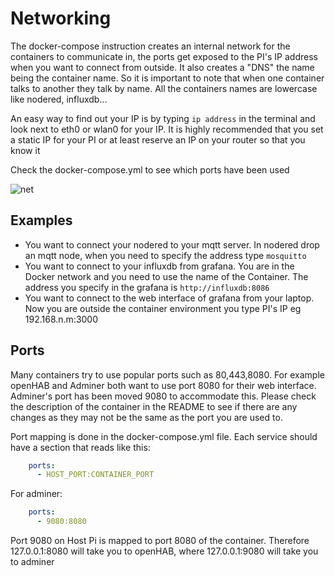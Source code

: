 # Networking
The docker-compose instruction creates an internal network for the containers to communicate in, the ports get exposed to the PI's IP address when you want to connect from outside. It also creates a "DNS" the name being the container name. So it is important to note that when one container talks to another they talk by name. All the containers names are lowercase like nodered, influxdb...

An easy way to find out your IP is by typing `ip address` in the terminal and look next to eth0 or wlan0 for your IP. It is highly recommended that you set a static IP for your PI or at least reserve an IP on your router so that you know it

Check the docker-compose.yml to see which ports have been used

![net](https://user-images.githubusercontent.com/46672225/66702353-0bcc4080-ed07-11e9-994b-62219f50b096.png)

## Examples
- You want to connect your nodered to your mqtt server. In nodered drop an mqtt node, when you need to specify the address type `mosquitto`
- You want to connect to your influxdb from grafana. You are in the Docker network and you need to use the name of the Container. The address you specify in the grafana is `http://influxdb:8086`
- You want to connect to the web interface of grafana from your laptop. Now you are outside the container environment you type PI's IP eg 192.168.n.m:3000

## Ports
Many containers try to use popular ports such as 80,443,8080. For example openHAB and Adminer both want to use port 8080 for their web interface. Adminer's port has been moved 9080 to accommodate this. Please check the description of the container in the README to see if there are any changes as they may not be the same as the port you are used to.

Port mapping is done in the docker-compose.yml file. Each service should have a section that reads like this:
``` yaml
    ports:
      - HOST_PORT:CONTAINER_PORT
```
For adminer:
``` yaml
    ports:
      - 9080:8080
```
Port 9080 on Host Pi is mapped to port 8080 of the container. Therefore 127.0.0.1:8080 will take you to openHAB, where 127.0.0.1:9080 will take you to adminer